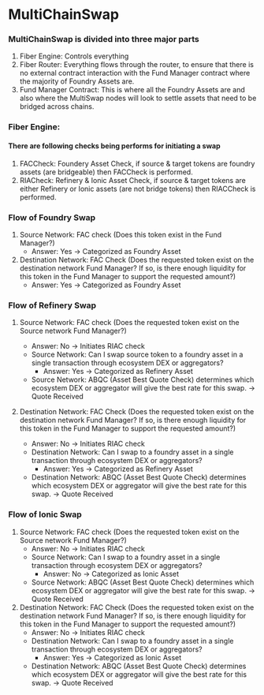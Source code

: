 # MultiChainSwap

### MultiChainSwap is divided into three major parts 
1. Fiber Engine: Controls everything
2. Fiber Router: Everything flows through the router, to ensure that there is no external contract interaction with the Fund Manager contract where the majority of Foundry Assets are.
3. Fund Manager Contract: This is where all the Foundry Assets are and also where the MultiSwap nodes will look to settle assets that need to be bridged across chains.

### Fiber Engine:
#### There are following checks being performs for initiating a swap
1. FACCheck: Foundery Asset Check, if source & target tokens are foundry assets (are bridgeable) then FACCheck is performed. 
2. RIACheck: Refinery & Ionic Asset Check, if source & target tokens are either Refinery or Ionic assets (are not bridge tokens) then RIACCheck is performed. 

### Flow of Foundry Swap
1. Source Network: FAC check (Does this token exist in the Fund Manager?)
    - Answer: Yes -> Categorized as Foundry Asset
2. Destination Network: FAC Check (Does the requested token exist on the destination network Fund Manager? If so, is there enough liquidity for this token in the Fund Manager to support the requested amount?)
    - Answer: Yes -> Categorized as Foundry Asset

### Flow of Refinery Swap
1. Source Network: FAC check (Does the requested token exist on the Source network Fund Manager?)
    - Answer: No -> Initiates RIAC check
    - Source Network: Can I swap source token to a foundry asset in a single transaction through ecosystem DEX or aggregators?
        - Answer: Yes -> Categorized as Refinery Asset
    - Source Network: ABQC (Asset Best Quote Check) determines which ecosystem DEX or aggregator will give the best rate for this swap. -> Quote Received

2. Destination Network: FAC Check (Does the requested token exist on the destination network Fund Manager? If so, is there enough liquidity for this token in the Fund Manager to support the requested amount?)
    - Answer: No -> Initiates RIAC check
    - Destination Network: Can I swap to a foundry asset in a single transaction through ecosystem DEX or aggregators?
        - Answer: Yes -> Categorized as Refinery Asset
    - Destination Network: ABQC (Asset Best Quote Check) determines which ecosystem DEX or aggregator will give the best rate for this swap. -> Quote Received

### Flow of Ionic Swap

1. Source Network: FAC check (Does the requested token exist on the Source network Fund Manager?)
    - Answer: No -> Initiates RIAC check
    - Source Network: Can I swap to a foundry asset in a single transaction through ecosystem DEX or aggregators?
        - Answer: No -> Categorized as Ionic Asset
    - Source Network: ABQC (Asset Best Quote Check) determines which ecosystem DEX or aggregator will give the best rate for this swap. -> Quote Received
2.  Destination Network: FAC Check (Does the requested token exist on the destination network Fund Manager? If so, is there enough liquidity for this token in the Fund Manager to support the requested amount?)
    - Answer: No -> Initiates RIAC check
    - Destination Network: Can I swap to a foundry asset in a single transaction through ecosystem DEX or aggregators?
        - Answer: Yes -> Categorized as Ionic Asset
    - Destination Network: ABQC (Asset Best Quote Check) determines which ecosystem DEX or aggregator will give the best rate for this swap. -> Quote Received
